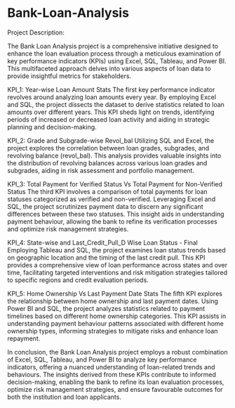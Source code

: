 # Bank-Loan-Analysis
Project Description:

The Bank Loan Analysis project is a comprehensive initiative designed to enhance the loan evaluation process through a meticulous examination of key performance indicators (KPIs) using Excel, SQL, Tableau, and Power BI. This multifaceted approach delves into various aspects of loan data to provide insightful metrics for stakeholders.

KPI_1: Year-wise Loan Amount Stats
The first key performance indicator revolves around analyzing loan amounts every year. By employing Excel and SQL, the project dissects the dataset to derive statistics related to loan amounts over different years. This KPI sheds light on trends, identifying periods of increased or decreased loan activity and aiding in strategic planning and decision-making.

KPI_2: Grade and Subgrade-wise Revol_bal
Utilizing SQL and Excel, the project explores the correlation between loan grades, subgrades, and revolving balance (revol_bal). This analysis provides valuable insights into the distribution of revolving balances across various loan grades and subgrades, aiding in risk assessment and portfolio management.

KPI_3: Total Payment for Verified Status Vs Total Payment for Non-Verified Status
The third KPI involves a comparison of total payments for loan statuses categorized as verified and non-verified. Leveraging Excel and SQL, the project scrutinizes payment data to discern any significant differences between these two statuses. This insight aids in understanding payment behaviour, allowing the bank to refine its verification processes and optimize risk management strategies.

KPI_4: State-wise and Last_Credit_Pull_D Wise Loan Status - Final
Employing Tableau and SQL, the project examines loan status trends based on geographic location and the timing of the last credit pull. This KPI provides a comprehensive view of loan performance across states and over time, facilitating targeted interventions and risk mitigation strategies tailored to specific regions and credit evaluation periods.

KPI_5: Home Ownership Vs Last Payment Date Stats
The fifth KPI explores the relationship between home ownership and last payment dates. Using Power BI and SQL, the project analyzes statistics related to payment timelines based on different home ownership categories. This KPI assists in understanding payment behaviour patterns associated with different home ownership types, informing strategies to mitigate risks and enhance loan repayment.

In conclusion, the Bank Loan Analysis project employs a robust combination of Excel, SQL, Tableau, and Power BI to analyze key performance indicators, offering a nuanced understanding of loan-related trends and behaviours. The insights derived from these KPIs contribute to informed decision-making, enabling the bank to refine its loan evaluation processes, optimize risk management strategies, and ensure favourable outcomes for both the institution and loan applicants.
